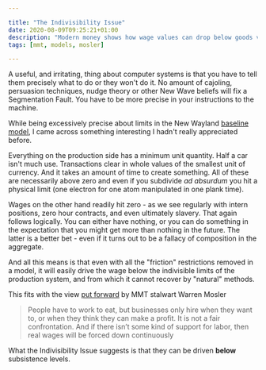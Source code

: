 ```yaml
---

title: "The Indivisibility Issue"
date: 2020-08-09T09:25:21+01:00
description: "Modern money shows how wage values can drop below goods values"
tags: [mmt, models, mosler]

---
```


A useful, and irritating, thing about computer systems is that you have to tell them precisely what to do or they won't do it. No amount of cajoling, persuasion techniques, nudge theory or other New Wave beliefs will fix a Segmentation Fault. You have to be more precise in your instructions to the machine.

While being excessively precise about limits in the New Wayland [baseline model](http://baseline.model.new-wayland.com), I came across something interesting I hadn't really appreciated before. 

Everything on the production side has a minimum unit quantity. Half a car isn't much use. Transactions clear in whole values of the smallest unit of currency. And it takes an amount of time to create something. All of these are necessarily above zero and even if you subdivide *ad absurdum* you hit a physical limit (one electron for one atom manipulated in one plank time).

Wages on the other hand readily hit zero - as we see regularly with intern positions, zero hour contracts, and even ultimately slavery. That again follows logically. You can either have nothing, or you can do something in the expectation that you might get more than nothing in the future. The latter is a better bet - even if it turns out to be a fallacy of composition in the aggregate. 

And all this means is that even with all the "friction" restrictions removed in a model, it will easily drive the wage below the indivisible limits of the production system, and from which it cannot recover by "natural" methods. 

This fits with the view [put forward](http://neweconomicperspectives.org/2014/01/beyond-euro-left-crisis-alternative.html) by MMT stalwart Warren Mosler 

> People have to work to eat, but businesses only hire when they want to, or when they think they can make a profit. It is not a fair confrontation. And if there isn’t some kind of support for labor, then real wages will be forced down continuously

What the Indivisibility Issue suggests is that they can be driven **below** subsistence levels. 
